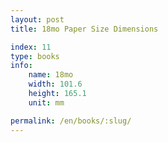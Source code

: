 ```yaml
---
layout: post
title: 18mo Paper Size Dimensions

index: 11
type: books
info:
    name: 18mo
    width: 101.6
    height: 165.1
    unit: mm

permalink: /en/books/:slug/
---
```




